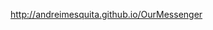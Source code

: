 <a href="http://andreimesquita.github.io/OurMessenger">http://andreimesquita.github.io/OurMessenger</a>
